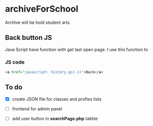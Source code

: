# archiveForSchool
Archive will be hold student arts

## Back button JS

Java Script have function with get last open page. I use this function to 
### JS code
```HTML
<a href="javascript: history.go(-1)">Back</a>
```


## To do
- [x] create JSON file for classes and profies lists
- [ ] frontend for admin panel
- [ ] add user button in <strong>searchPage.php</strong> takble

